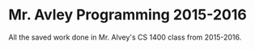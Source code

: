 # Mr. Avley Programming 2015-2016
All the saved work done in Mr. Alvey's CS 1400 class from 2015-2016.
